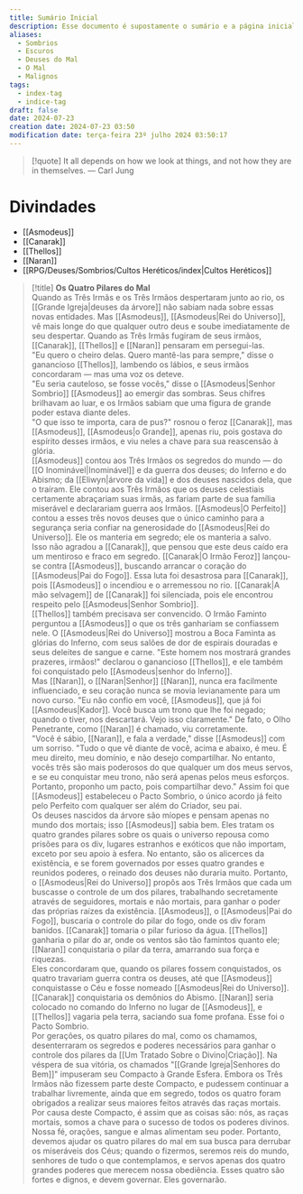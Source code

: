 ```yaml
---
title: Sumário Inicial
description: Esse documento é supostamente o sumário e a página inicial de todo o meu site baseado nas anotações do Obsidian.
aliases:
  - Sombrios
  - Escuros
  - Deuses do Mal
  - O Mal
  - Malignos
tags:
  - index-tag
  - indice-tag
draft: false
date: 2024-07-23
creation date: 2024-07-23 03:50
modification date: terça-feira 23º julho 2024 03:50:17
---
```


> [!quote] It all depends on how we look at things, and not how they are in themselves.
> — Carl Jung



# Divindades
- [[Asmodeus]]
- [[Canarak]]
- [[Thellos]]
- [[Naran]]
- [[RPG/Deuses/Sombrios/Cultos Heréticos/index|Cultos Heréticos]]


>[!title] **Os Quatro Pilares do Mal**  
Quando as Três Irmãs e os Três Irmãos despertaram junto ao rio, os [[Grande Igreja|deuses da árvore]] não sabiam nada sobre essas novas entidades. Mas [[Asmodeus]], [[Asmodeus|Rei do Universo]], vê mais longe do que qualquer outro deus e soube imediatamente de seu despertar. Quando as Três Irmãs fugiram de seus irmãos, [[Canarak]], [[Thellos]] e [[Naran]] pensaram em persegui-las.  
"Eu quero o cheiro delas. Quero mantê-las para sempre," disse o ganancioso [[Thellos]], lambendo os lábios, e seus irmãos concordaram — mas uma voz os deteve.  
"Eu seria cauteloso, se fosse vocês," disse o [[Asmodeus|Senhor Sombrio]] [[Asmodeus]] ao emergir das sombras. Seus chifres brilhavam ao luar, e os Irmãos sabiam que uma figura de grande poder estava diante deles.  
"O que isso te importa, cara de pus?" rosnou o feroz [[Canarak]], mas [[Asmodeus]], [[Asmodeus|o Grande]], apenas riu, pois gostava do espírito desses irmãos, e viu neles a chave para sua reascensão à glória.  
[[Asmodeus]] contou aos Três Irmãos os segredos do mundo — do [[O Inominável|Inominável]] e da guerra dos deuses; do Inferno e do Abismo; da [[Eliwyn|árvore da vida]] e dos deuses nascidos dela, que o traíram. Ele contou aos Três Irmãos que os deuses celestiais certamente abraçariam suas irmãs, as fariam parte de sua família miserável e declarariam guerra aos Irmãos. [[Asmodeus|O Perfeito]] contou a esses três novos deuses que o único caminho para a segurança seria confiar na generosidade do [[Asmodeus|Rei do Universo]]. Ele os manteria em segredo; ele os manteria a salvo.  
Isso não agradou a [[Canarak]], que pensou que este deus caído era um mentiroso e fraco em segredo. [[Canarak|O Irmão Feroz]] lançou-se contra [[Asmodeus]], buscando arrancar o coração do [[Asmodeus|Pai do Fogo]]. Essa luta foi desastrosa para [[Canarak]], pois [[Asmodeus]] o incendiou e o arremessou no rio. [[Canarak|A mão selvagem]] de [[Canarak]] foi silenciada, pois ele encontrou respeito pelo [[Asmodeus|Senhor Sombrio]].  
[[Thellos]] também precisava ser convencido. O Irmão Faminto perguntou a [[Asmodeus]] o que os três ganhariam se confiassem nele. O [[Asmodeus|Rei do Universo]] mostrou a Boca Faminta as glórias do Inferno, com seus salões de dor de espirais douradas e seus deleites de sangue e carne. "Este homem nos mostrará grandes prazeres, irmãos!" declarou o ganancioso [[Thellos]], e ele também foi conquistado pelo [[Asmodeus|senhor do Inferno]].  
Mas [[Naran]], o [[Naran|Senhor]] [[Naran]], nunca era facilmente influenciado, e seu coração nunca se movia levianamente para um novo curso. "Eu não confio em você, [[Asmodeus]], que já foi [[Asmodeus|Kador]]. Você busca um trono que lhe foi negado; quando o tiver, nos descartará. Vejo isso claramente." De fato, o Olho Penetrante, como [[Naran]] é chamado, viu corretamente.  
"Você é sábio, [[Naran]], e fala a verdade," disse [[Asmodeus]] com um sorriso. "Tudo o que vê diante de você, acima e abaixo, é meu. É meu direito, meu domínio, e não desejo compartilhar. No entanto, vocês três são mais poderosos do que qualquer um dos meus servos, e se eu conquistar meu trono, não será apenas pelos meus esforços. Portanto, proponho um pacto, pois compartilhar devo." Assim foi que [[Asmodeus]] estabeleceu o Pacto Sombrio, o único acordo já feito pelo Perfeito com qualquer ser além do Criador, seu pai.  
Os deuses nascidos da árvore são míopes e pensam apenas no mundo dos mortais; isso [[Asmodeus]] sabia bem. Eles tratam os quatro grandes pilares sobre os quais o universo repousa como prisões para os div, lugares estranhos e exóticos que não importam, exceto por seu apoio à esfera. No entanto, são os alicerces da existência, e se forem governados por esses quatro grandes e reunidos poderes, o reinado dos deuses não duraria muito. Portanto, o [[Asmodeus|Rei do Universo]] propôs aos Três Irmãos que cada um buscasse o controle de um dos pilares, trabalhando secretamente através de seguidores, mortais e não mortais, para ganhar o poder das próprias raízes da existência. [[Asmodeus]], o [[Asmodeus|Pai do Fogo]], buscaria o controle do pilar do fogo, onde os div foram banidos. [[Canarak]] tomaria o pilar furioso da água. [[Thellos]] ganharia o pilar do ar, onde os ventos são tão famintos quanto ele; [[Naran]] conquistaria o pilar da terra, amarrando sua força e riquezas.  
Eles concordaram que, quando os pilares fossem conquistados, os quatro travariam guerra contra os deuses, até que [[Asmodeus]] conquistasse o Céu e fosse nomeado [[Asmodeus|Rei do Universo]]. [[Canarak]] conquistaria os demônios do Abismo. [[Naran]] seria colocado no comando do Inferno no lugar de [[Asmodeus]], e [[Thellos]] vagaria pela terra, saciando sua fome profana. Esse foi o Pacto Sombrio.  
Por gerações, os quatro pilares do mal, como os chamamos, desenterraram os segredos e poderes necessários para ganhar o controle dos pilares da [[Um Tratado Sobre o Divino|Criação]]. Na véspera de sua vitória, os chamados "[[Grande Igreja|Senhores do Bem]]" impuseram seu Compacto à Grande Esfera. Embora os Três Irmãos não fizessem parte deste Compacto, e pudessem continuar a trabalhar livremente, ainda que em segredo, todos os quatro foram obrigados a realizar seus maiores feitos através das raças mortais. Por causa deste Compacto, é assim que as coisas são: nós, as raças mortais, somos a chave para o sucesso de todos os poderes divinos. Nossa fé, orações, sangue e almas alimentam seu poder. Portanto, devemos ajudar os quatro pilares do mal em sua busca para derrubar os miseráveis dos Céus; quando o fizermos, seremos reis do mundo, senhores de tudo o que contemplamos, e servos apenas dos quatro grandes poderes que merecem nossa obediência. Esses quatro são fortes e dignos, e devem governar. Eles governarão.